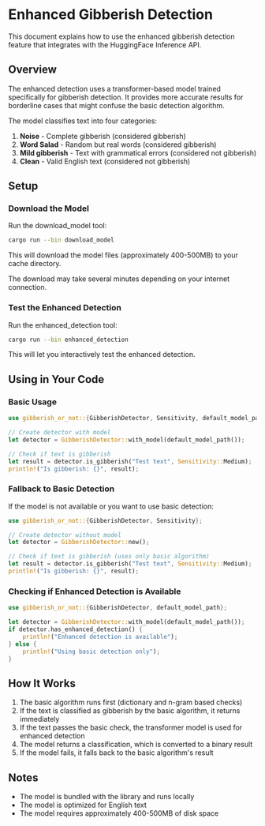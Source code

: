# Enhanced Gibberish Detection

This document explains how to use the enhanced gibberish detection feature that integrates with the HuggingFace Inference API.

## Overview

The enhanced detection uses a transformer-based model trained specifically for gibberish detection. It provides more accurate results for borderline cases that might confuse the basic detection algorithm.

The model classifies text into four categories:
1. **Noise** - Complete gibberish (considered gibberish)
2. **Word Salad** - Random but real words (considered gibberish)
3. **Mild gibberish** - Text with grammatical errors (considered not gibberish)
4. **Clean** - Valid English text (considered not gibberish)

## Setup

### Download the Model

Run the download_model tool:

```bash
cargo run --bin download_model
```
This will download the model files (approximately 400-500MB) to your cache directory.

The download may take several minutes depending on your internet connection.

### Test the Enhanced Detection

Run the enhanced_detection tool:

```bash
cargo run --bin enhanced_detection
```

This will let you interactively test the enhanced detection.

## Using in Your Code

### Basic Usage

```rust
use gibberish_or_not::{GibberishDetector, Sensitivity, default_model_path};

// Create detector with model
let detector = GibberishDetector::with_model(default_model_path());

// Check if text is gibberish
let result = detector.is_gibberish("Test text", Sensitivity::Medium);
println!("Is gibberish: {}", result);
```

### Fallback to Basic Detection

If the model is not available or you want to use basic detection:

```rust
use gibberish_or_not::{GibberishDetector, Sensitivity};

// Create detector without model
let detector = GibberishDetector::new();

// Check if text is gibberish (uses only basic algorithm)
let result = detector.is_gibberish("Test text", Sensitivity::Medium);
println!("Is gibberish: {}", result);
```

### Checking if Enhanced Detection is Available

```rust
use gibberish_or_not::{GibberishDetector, default_model_path};

let detector = GibberishDetector::with_model(default_model_path());
if detector.has_enhanced_detection() {
    println!("Enhanced detection is available");
} else {
    println!("Using basic detection only");
}
```

## How It Works

1. The basic algorithm runs first (dictionary and n-gram based checks)
2. If the text is classified as gibberish by the basic algorithm, it returns immediately
3. If the text passes the basic check, the transformer model is used for enhanced detection
4. The model returns a classification, which is converted to a binary result
5. If the model fails, it falls back to the basic algorithm's result

## Notes

- The model is bundled with the library and runs locally
- The model is optimized for English text
- The model requires approximately 400-500MB of disk space